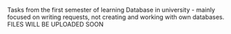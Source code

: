 Tasks from the first semester of learning Database in university - mainly focused on writing requests, not creating and working with own databases.
FILES WILL BE UPLOADED SOON
